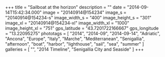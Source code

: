 +++
title = "Sailboat at the horizon"
description = ""
date = "2014-09-14T15:42:34.000"
image = "20140914@154234"
image_s = "20140914@154234-s"
image_width_s = "400"
image_height_s = "301"
image_xl = "20140914@154234-xl"
image_width_xl = "1000"
image_height_xl = "751"
gps_latitude = "43.7201722166667"
gps_longitude = "13.22095275"
phototags = [ "2014", "2014-09", "2014-09-14", "Adriatic", "Ancona", "Europe", "Italy", "Marche", "Mediterranean", "Senigallia", "afternoon", "boat", "harbor", "lighthouse", "sail", "sea", "summer" ]
galleries = [ "", "2014 Timeline", "Senigallia City and Seaside" ]
+++
